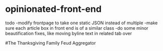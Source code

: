 # opinionated-front-end
todo
    -modify frontpage to take one static JSON instead of multiple
    -make sure each article box in front end is of a similar class
    -do some minor beautification fixes, like moving byline text in related tab over

#The Thanksgiving Family Feud Aggregator
